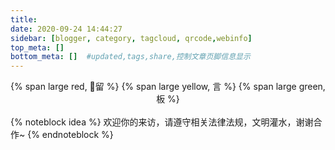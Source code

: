 ```yaml
---
title: 
date: 2020-09-24 14:44:27
sidebar: [blogger, category, tagcloud, qrcode,webinfo]
top_meta: []
bottom_meta: []  #updated,tags,share,控制文章页脚信息显示
---
```

<center>
{% span large red, 📜留 %}
{% span large yellow, 言 %}
{% span large green, 板 %}
</center>
<br>
{% noteblock idea %}
欢迎你的来访，请遵守相关法律法规，文明灌水，谢谢合作~
{% endnoteblock %}